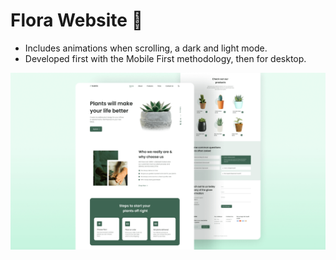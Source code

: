 # Flora Website 🎍 
- Includes animations when scrolling, a dark and light mode.
- Developed first with the Mobile First methodology, then for desktop.

![Flora website](/preview.png)
